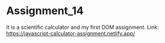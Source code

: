 # Assignment_14

It is a scientific calculator and my first DOM assignment.
Link: https://javascript-calculator-assignment.netlify.app/
